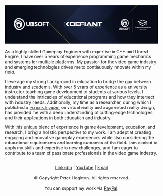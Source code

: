 ![Image](CoverPhoto_02.png)

As a highly skilled Gameplay Engineer with expertise in C++ and Unreal Engine, I have over 5 years of experience programming game mechanics and systems for multiple platforms. My passion for the video game industry and emerging technologies drives me to continuously innovate within my field.

I leverage my strong background in education to bridge the gap between industry and academia. With over 5 years of experience as a university instructor teaching game development to students at various levels, I understand the intricacies of educational programs and how they intersect with industry needs. Additionally, my time as a researcher, during which I published a <a href="https://drive.google.com/file/d/1NetTc0TOJvVVAdKwaV0vyUW4cl910AUz/view?usp=sharing">research paper</a> on virtual reality and augmented reality design, has provided me with a deep understanding of cutting-edge technologies and their applications in both education and industry.

With this unique blend of experience in game development, education, and research, I bring a holistic perspective to my work. I am adept at creating engaging and innovative gameplay experiences while also considering the educational requirements and learning outcomes of the field. I am excited to apply my skills and expertise to new challenges, and I am eager to contribute to a team of passionate professionals in the video game industry.
<br><br>

<p align="center"> 
  <a href="https://www.linkedin.com/in/peter-hoghton/">LinkedIn</a> | 
  <a href="https://www.youtube.com/@PeterHoghtonDigital">YouTube</a> | 
  <a href="mailto:peterhoghtondigital@gmail.com">Email</a>
  <br><br>© Copyright Peter Hoghton. All rights reserved.
  <br><br>You can support my work via <a href="https://www.paypal.com/paypalme/PeterHoghtonDigital">PayPal</a>.
</p>
